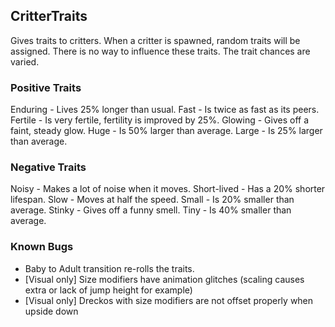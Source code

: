 ## CritterTraits

Gives traits to critters. When a critter is spawned, random traits will be assigned. There is no way to influence these traits. The trait chances are varied.

### Positive Traits
Enduring - Lives 25% longer than usual.
Fast - Is twice as fast as its peers.
Fertile - Is very fertile, fertility is improved by 25%.
Glowing - Gives off a faint, steady glow.
Huge - Is 50% larger than average.
Large - Is 25% larger than average.

### Negative Traits
Noisy - Makes a lot of noise when it moves.
Short-lived - Has a 20% shorter lifespan.
Slow - Moves at half the speed.
Small - Is 20% smaller than average.
Stinky - Gives off a funny smell.
Tiny - Is 40% smaller than average.

### Known Bugs
- Baby to Adult transition re-rolls the traits.
- [Visual only] Size modifiers have animation glitches (scaling causes extra or lack of jump height for example)
- [Visual only] Dreckos with size modifiers are not offset properly when upside down
